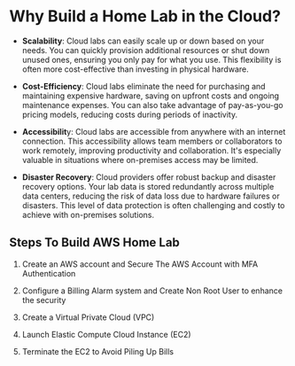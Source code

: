 # Why Build a Home Lab in the Cloud?

- **Scalability**: Cloud labs can easily scale up or down based on your needs. You can quickly provision additional resources or shut down unused ones, ensuring you only pay for what you use. This flexibility is often more cost-effective than investing in physical hardware.

- **Cost-Efficiency**: Cloud labs eliminate the need for purchasing and maintaining expensive hardware, saving on upfront costs and ongoing maintenance expenses. You can also take advantage of pay-as-you-go pricing models, reducing costs during periods of inactivity.

- **Accessibilit**y: Cloud labs are accessible from anywhere with an internet connection. This accessibility allows team members or collaborators to work remotely, improving productivity and collaboration. It's especially valuable in situations where on-premises access may be limited.

- **Disaster Recovery**: Cloud providers offer robust backup and disaster recovery options. Your lab data is stored redundantly across multiple data centers, reducing the risk of data loss due to hardware failures or disasters. This level of data protection is often challenging and costly to achieve with on-premises solutions.

<h2></h2>

<h2>Steps To Build AWS Home Lab</h2>

1. Create an AWS account and Secure The AWS Account with MFA Authentication

2. Configure a Billing Alarm system and Create Non Root User to enhance the security

3. Create a Virtual Private Cloud (VPC)

4. Launch Elastic Compute Cloud Instance (EC2)

5. Terminate the EC2 to Avoid Piling Up Bills
